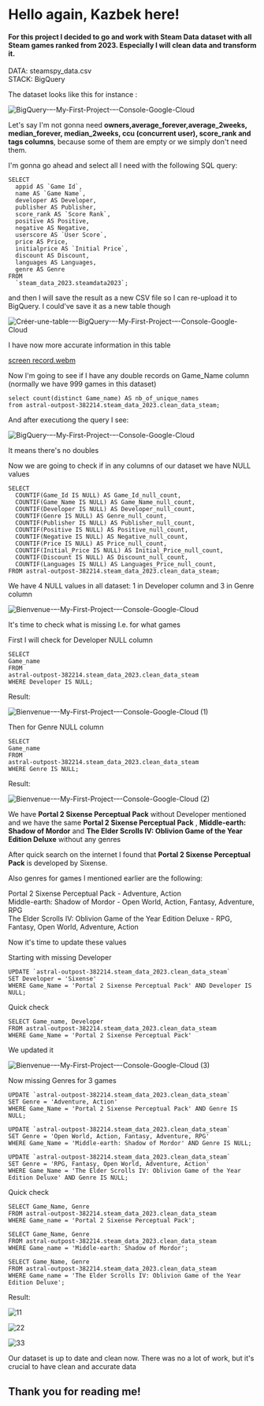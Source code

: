 <h1>Hello again, Kazbek here!</h1>

<h4>For this project I decided to go and work with Steam Data dataset with all Steam games ranked from 2023. Especially I will clean data and transform it.</h4>

DATA: steamspy_data.csv <br/>
STACK: BigQuery <br/>

The dataset looks like this for instance : <br/>

![BigQuery-–-My-First-Project-–-Console-Google-Cloud](https://github.com/schoto/steam_data_2023/assets/69323411/67f54898-acf8-4120-a334-e3c922b261be)
				
Let's say I'm not gonna need <b>owners,average_forever,average_2weeks, median_forever, median_2weeks, ccu (concurrent user), score_rank and tags columns</b>, because some of them are empty or we simply don't need them.

I'm gonna go ahead and select all I need with the following SQL query:

```
SELECT
  appid AS `Game Id`,
  name AS `Game Name`,
  developer AS Developer,
  publisher AS Publisher,
  score_rank AS `Score Rank`,
  positive AS Positive,
  negative AS Negative,
  userscore AS `User Score`,
  price AS Price,
  initialprice AS `Initial Price`,
  discount AS Discount,
  languages AS Languages,
  genre AS Genre
FROM
  `steam_data_2023.steamdata2023`;
```

and then I will save the result as a new CSV file so I can re-upload it to BigQuery. I could've save it as a new table though


![Créer-une-table-–-BigQuery-–-My-First-Project-–-Console-Google-Cloud](https://github.com/schoto/steam_data_2023/assets/69323411/4baa7baa-e22c-4009-b411-f66d13198aa5)

I have now more accurate information in this table

[screen record.webm](https://github.com/schoto/steam_data_2023/assets/69323411/57dfc440-ea0c-4b14-b38f-53cf63a47bd3)

Now I'm going to see if I have any double records on Game_Name column (normally we have 999 games in this dataset)

```
select count(distinct Game_name) AS nb_of_unique_names
from astral-outpost-382214.steam_data_2023.clean_data_steam;
```

And after executiong the query I see:

![BigQuery-–-My-First-Project-–-Console-Google-Cloud](https://github.com/schoto/steam_data_2023/assets/69323411/807ec280-c62c-4615-b19c-a955e637d326)

It means there's no doubles

Now we are going to check if in any columns of our dataset we have NULL values

```
SELECT
  COUNTIF(Game_Id IS NULL) AS Game_Id_null_count,
  COUNTIF(Game_Name IS NULL) AS Game_Name_null_count,
  COUNTIF(Developer IS NULL) AS Developer_null_count,
  COUNTIF(Genre IS NULL) AS Genre_null_count,
  COUNTIF(Publisher IS NULL) AS Publisher_null_count,
  COUNTIF(Positive IS NULL) AS Positive_null_count,
  COUNTIF(Negative IS NULL) AS Negative_null_count,
  COUNTIF(Price IS NULL) AS Price_null_count,
  COUNTIF(Initial_Price IS NULL) AS Initial_Price_null_count,
  COUNTIF(Discount IS NULL) AS Discount_null_count,
  COUNTIF(Languages IS NULL) AS Languages_Price_null_count,
FROM astral-outpost-382214.steam_data_2023.clean_data_steam;
```

We have 4 NULL values in all dataset: 1 in Developer column and 3 in Genre column

![Bienvenue-–-My-First-Project-–-Console-Google-Cloud](https://github.com/schoto/steam_data_2023/assets/69323411/3daf17fa-c967-4411-a475-19a9b4c0f006)

It's time to check what is missing I.e. for what games

First I will check for Developer NULL column
```
SELECT
Game_name
FROM
astral-outpost-382214.steam_data_2023.clean_data_steam
WHERE Developer IS NULL;
```
Result:

![Bienvenue-–-My-First-Project-–-Console-Google-Cloud (1)](https://github.com/schoto/steam_data_2023/assets/69323411/12e9360f-125b-41a8-a904-e5b02551879a)

Then for Genre NULL column

```
SELECT
Game_name
FROM
astral-outpost-382214.steam_data_2023.clean_data_steam
WHERE Genre IS NULL;
```
Result:

![Bienvenue-–-My-First-Project-–-Console-Google-Cloud (2)](https://github.com/schoto/steam_data_2023/assets/69323411/a2f51d62-a37b-4d0a-aa47-351ae141d2e9)

We have **Portal 2 Sixense Perceptual Pack** without Developer mentioned
and we have the same **Portal 2 Sixense Perceptual Pack** , **Middle-earth: Shadow of Mordor** and **The Elder Scrolls IV: Oblivion Game of the Year Edition Deluxe** without any genres

After quick search on the internet I found that **Portal 2 Sixense Perceptual Pack** is developed by Sixense. <br/>

Also genres for games I mentioned earlier are the following: <br/>

Portal 2 Sixense Perceptual Pack - Adventure, Action <br/>
Middle-earth: Shadow of Mordor - Open World, Action, Fantasy, Adventure, RPG <br/>
The Elder Scrolls IV: Oblivion Game of the Year Edition Deluxe - RPG, Fantasy, Open World, Adventure, Action

Now it's time to update these values

Starting with missing Developer
```
UPDATE `astral-outpost-382214.steam_data_2023.clean_data_steam`
SET Developer = 'Sixense'
WHERE Game_Name = 'Portal 2 Sixense Perceptual Pack' AND Developer IS NULL;
```
Quick check
```
SELECT Game_name, Developer
FROM astral-outpost-382214.steam_data_2023.clean_data_steam
WHERE Game_Name = 'Portal 2 Sixense Perceptual Pack'
```
We updated it

![Bienvenue-–-My-First-Project-–-Console-Google-Cloud (3)](https://github.com/schoto/steam_data_2023/assets/69323411/62248a33-27f4-44d9-9988-62b8915b5aeb)

Now missing Genres for 3 games
```
UPDATE `astral-outpost-382214.steam_data_2023.clean_data_steam`
SET Genre = 'Adventure, Action'
WHERE Game_Name = 'Portal 2 Sixense Perceptual Pack' AND Genre IS NULL;

UPDATE `astral-outpost-382214.steam_data_2023.clean_data_steam`
SET Genre = 'Open World, Action, Fantasy, Adventure, RPG'
WHERE Game_Name = 'Middle-earth: Shadow of Mordor' AND Genre IS NULL;

UPDATE `astral-outpost-382214.steam_data_2023.clean_data_steam`
SET Genre = 'RPG, Fantasy, Open World, Adventure, Action'
WHERE Game_Name = 'The Elder Scrolls IV: Oblivion Game of the Year Edition Deluxe' AND Genre IS NULL;
```
Quick check
```
SELECT Game_Name, Genre
FROM astral-outpost-382214.steam_data_2023.clean_data_steam
WHERE Game_name = 'Portal 2 Sixense Perceptual Pack';

SELECT Game_Name, Genre
FROM astral-outpost-382214.steam_data_2023.clean_data_steam
WHERE Game_name = 'Middle-earth: Shadow of Mordor';

SELECT Game_Name, Genre
FROM astral-outpost-382214.steam_data_2023.clean_data_steam
WHERE Game_name = 'The Elder Scrolls IV: Oblivion Game of the Year Edition Deluxe';
```
Result:

![11](https://github.com/schoto/steam_data_2023/assets/69323411/9c78b196-06d1-4046-b4b1-968921afc72e)

![22](https://github.com/schoto/steam_data_2023/assets/69323411/adb8ef57-9df4-45ec-81cf-7e9032cbc6ea)

![33](https://github.com/schoto/steam_data_2023/assets/69323411/06d53996-2999-4d13-9657-7a4352255aa2)

Our dataset is up to date and clean now. There was no a lot of work, but it's crucial to have clean and accurate data

<h2>Thank you for reading me!</h2>
